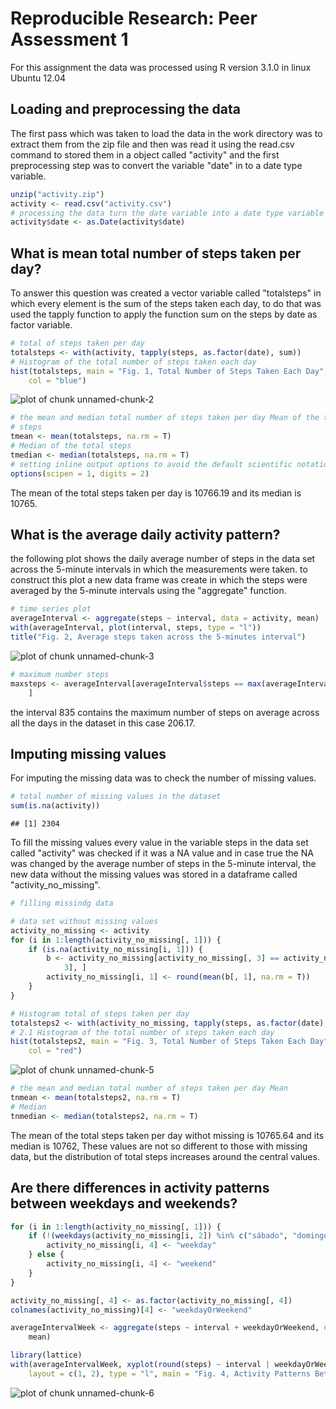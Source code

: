 # Reproducible Research: Peer Assessment 1
For this assignment the data  was processed using R version 3.1.0 in linux Ubuntu 12.04

## Loading and preprocessing the data
The first pass which was taken to load the data in the work directory was to extract them from the zip file and then was read it using the read.csv command to stored them in a object called "activity" and the first preprocessing step was to convert  the variable "date" in to a date type variable.

```r
unzip("activity.zip")
activity <- read.csv("activity.csv")
# processing the data turn the date variable into a date type variable
activity$date <- as.Date(activity$date)
```


## What is mean total number of steps taken per day?
To answer this question was created a vector variable called "totalsteps" in which  every element is the sum  of  the steps taken each day, to do that  was used the tapply function to apply the function sum on the steps by date as factor variable.

```r
# total of steps taken per day
totalsteps <- with(activity, tapply(steps, as.factor(date), sum))
# Histogram of the total number of steps taken each day
hist(totalsteps, main = "Fig. 1, Total Number of Steps Taken Each Day", xlab = "Total steps", 
    col = "blue")
```

![plot of chunk unnamed-chunk-2](figure/unnamed-chunk-2.png) 

```r
# the mean and median total number of steps taken per day Mean of the total
# steps
tmean <- mean(totalsteps, na.rm = T)
# Median of the total steps
tmedian <- median(totalsteps, na.rm = T)
# setting inline output options to avoid the default scientific notation
options(scipen = 1, digits = 2)
```


The mean of the total steps taken per day is 10766.19 and its median is 10765.

## What is the average daily activity pattern?
the following plot shows the daily average number of steps in the data set across the 5-minute intervals in which the measurements were taken.
to construct this plot a new data frame was create in which the steps were averaged by the 5-minute intervals using the "aggregate" function.


```r
# time series plot
averageInterval <- aggregate(steps ~ interval, data = activity, mean)
with(averageInterval, plot(interval, steps, type = "l"))
title("Fig. 2, Average steps taken across the 5-minutes interval")
```

![plot of chunk unnamed-chunk-3](figure/unnamed-chunk-3.png) 

```r
# maximum number steps
maxsteps <- averageInterval[averageInterval$steps == max(averageInterval$steps), 
    ]
```

the interval 835 contains the maximum number of steps on average across all the days in the dataset in this case 206.17.


## Imputing missing values
For imputing the missing data was to check the number of missing values.

```r
# total number of missing values in the dataset
sum(is.na(activity))
```

```
## [1] 2304
```

To fill the missing values every value in the variable steps in the data set called "activity" was checked if it was a NA value and in case true the NA was changed by the average number of steps in the 5-minute interval, the new data without the missing values was stored in a dataframe called "activity_no_missing".

```r
# filling missindg data

# data set without missing values
activity_no_missing <- activity
for (i in 1:length(activity_no_missing[, 1])) {
    if (is.na(activity_no_missing[i, 1])) {
        b <- activity_no_missing[activity_no_missing[, 3] == activity_no_missing[i, 
            3], ]
        activity_no_missing[i, 1] <- round(mean(b[, 1], na.rm = T))
    }
}

# Histogram total of steps taken per day
totalsteps2 <- with(activity_no_missing, tapply(steps, as.factor(date), sum))
# 2.1 Histogram of the total number of steps taken each day
hist(totalsteps2, main = "Fig. 3, Total Number of Steps Taken Each Day", xlab = "Total steps", 
    col = "red")
```

![plot of chunk unnamed-chunk-5](figure/unnamed-chunk-5.png) 

```r
# the mean and median total number of steps taken per day Mean
tnmean <- mean(totalsteps2, na.rm = T)
# Median
tnmedian <- median(totalsteps2, na.rm = T)
```

The mean of the total steps taken per day withot missing is 10765.64 and its median is 10762, These values  are not so different  to those with missing data, but the distribution of total steps increases around the central values.


## Are there differences in activity patterns between weekdays and weekends?

```r
for (i in 1:length(activity_no_missing[, 1])) {
    if (!(weekdays(activity_no_missing[i, 2]) %in% c("sábado", "domingo"))) {
        activity_no_missing[i, 4] <- "weekday"
    } else {
        activity_no_missing[i, 4] <- "weekend"
    }
}

activity_no_missing[, 4] <- as.factor(activity_no_missing[, 4])
colnames(activity_no_missing)[4] <- "weekdayOrWeekend"

averageIntervalWeek <- aggregate(steps ~ interval + weekdayOrWeekend, data = activity_no_missing, 
    mean)

library(lattice)
with(averageIntervalWeek, xyplot(round(steps) ~ interval | weekdayOrWeekend, 
    layout = c(1, 2), type = "l", main = "Fig. 4, Activity Patterns Between Weekdays and Weekends"))
```

![plot of chunk unnamed-chunk-6](figure/unnamed-chunk-6.png) 


